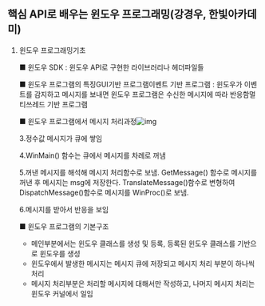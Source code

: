 ## **핵심 API로 배우는 윈도우 프로그래밍(강경우, 한빛아카데미)**



1. 윈도우 프로그래밍기초

   ■ 윈도우 SDK : 윈도우 API로 구현한 라이브러리나 헤더파일들

   ■ 윈도우 프로그램의 특징GUI기반 프로그램이벤트 기반 프로그램 : 윈도우가 이벤트를 감지하고 메시지를 보내면 윈도우 프로그램은 수신한 메시지에 따라 반응함멀티쓰레드 기반 프로그램

   ■ 윈도우 프로그램에서 메시지 처리과정![img]()

   3.정수값 메시지가 큐에 쌓임

   4.WinMain() 함수는 큐에서 메시지를 차례로 꺼냄

   5.꺼낸 메시지를 해석해 메시지 처리함수로 보냄. GetMessage() 함수로 메시지를 꺼낸 후 메시지는 msg에 저장한다. TranslateMessage()함수로 변형하여 DispatchMessage()함수로 메시지를 WinProc()로 보냄.

   6.메시지를 받아서 반응을 보임

   ■ 윈도우 프로그램의 기본구조

   - 메인부분에서는 윈도우 클래스를 생성 및 등록, 등록된 윈도우 클래스를 기반으로 윈도우를 생성
   - 윈도우에서 발생한 메시지는 메시지 큐에 저장되고 메시지 처리 부분이 하나씩 처리
   - 메시지 처리부분은 처리할 메시지에 대해서만 작성하고, 나머지 메시지 처리는 윈도우 커널에서 일임





